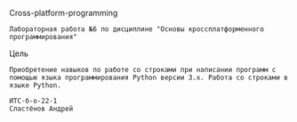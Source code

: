 Cross-platform-programming

    Лабораторная работа №6 по дисциплине "Основы кроссплатформенного программирования"

Цель

    Приобретение навыков по работе со строками при написании программ с помощью языка программирования Python версии 3.x. Работа со строками в языке Python.

    ИТС-б-о-22-1
    Сластёнов Андрей
